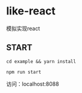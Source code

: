 # like-react
模拟实现react

## START

`cd example && yarn install`

`npm run start`

 访问：localhost:8088

